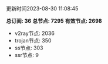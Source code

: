 更新时间2023-08-30 11:08:45

**总订阅: 36**
**总节点: 7295**
**有效节点: 2698**
- v2ray节点: 2036
- trojan节点: 350
- ss节点: 303
- ssr节点: 9
